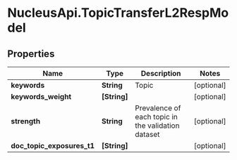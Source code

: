 # NucleusApi.TopicTransferL2RespModel

## Properties
Name | Type | Description | Notes
------------ | ------------- | ------------- | -------------
**keywords** | **String** | Topic | [optional] 
**keywords_weight** | **[String]** |  | [optional] 
**strength** | **String** | Prevalence of each topic in the validation dataset | [optional] 
**doc_topic_exposures_t1** | **[String]** |  | [optional] 


